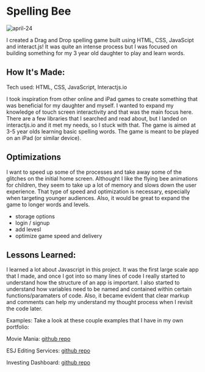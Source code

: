 # Spelling Bee

![april-24](https://user-images.githubusercontent.com/57625094/164959573-4682661b-1c43-4b77-b73c-3e223f507874.gif)

I created a Drag and Drop spelling game built using HTML, CSS, JavaScipt and interact.js! It was quite an intense process but I was focused on building something for my 3 year old daughter to play and learn words. 

## How It's Made:
Tech used: HTML, CSS, JavaScript, Interactjs.io

I took inspiration from other online and iPad games to create something that was beneficial for my daughter and myself. I wanted to expand my knowledge of touch screen interactivity and that was the main focus here. There are a few libraries that I searched and read about, but I landed on interactjs.io and it met my needs, so I stuck with that. 
The game is aimed at 3-5 year olds learning basic spelling words. The game is meant to be played on an iPad (or similar device).


## Optimizations
I want to speed up some of the processes and take away some of the glitches on the initial home screen. Althought I like the flying bee animations for children, they seem to take up a lot of memory and slows down the user experience. That type of speed and optimization is necessary, especially when targeting younger audiences. Also, it would be great to expand the game to longer words and levels.
- storage options
- login / signup
- add levesl
- optimize game speed and delivery

## Lessons Learned:
I learned a lot about Javascript in this project. It was the first large scale app that I made, and once I got into so many lines of code I really started to understand how the structure of an app is important. I also started to understand how variables need to be named and contained within certain functions/paramaters of code. Also, it became evident that clear markup and comments can help my understand my thought process when I revisit the code later. 

Examples:
Take a look at these couple examples that I have in my own portfolio:

Movie Mania: [github repo](https://github.com/Snake0good/movie-mania)

ESJ Editing Services: [github repo](https://github.com/Snake0good/esj-editing-services-john)

Investing Dashboard: [github repo](https://github.com/Snake0good/investing-dashboard-app)


